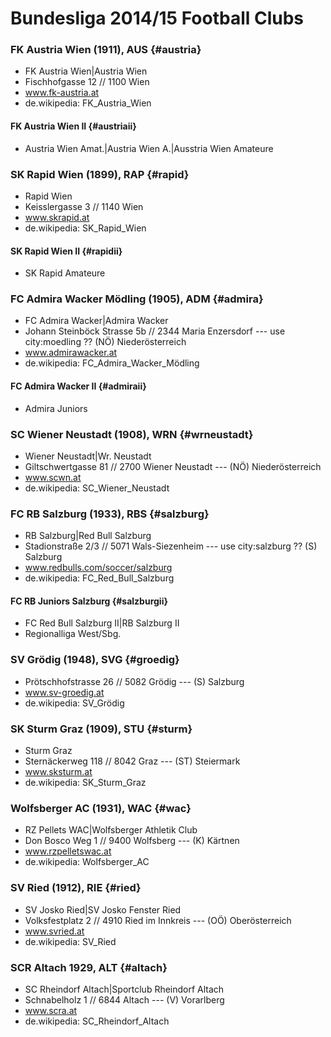 
<!--

#######################
# Bundesliga 2014/15
#
# - 10 Teams

try a new alternative format using markdown
 - two flavors? - list and table (table practical, possible ??)

  format:
- ignore headings w/ level one and two
  are used for comments (to structure list)

-  sub team - use h+1 e.g. h4
-  first line is for alternative names

 use (three)  ---   for (visible) end of lines comments (get printed in document)

 -->



# Bundesliga 2014/15 Football Clubs


<!--
  use note: w/o comment ??
  
 note: use three letter codes from bundesliga.at
 -->



### FK Austria Wien  (1911),  AUS   {#austria}

- FK Austria Wien|Austria Wien
- Fischhofgasse 12 // 1100 Wien
- www.fk-austria.at
- de.wikipedia: FK_Austria_Wien

#### FK Austria Wien II     {#austriaii}

- Austria Wien Amat.|Austria Wien A.|Ausstria Wien Amateure


### SK Rapid Wien (1899), RAP    {#rapid}

- Rapid Wien
- Keisslergasse 3 // 1140 Wien
- www.skrapid.at
- de.wikipedia: SK_Rapid_Wien

#### SK Rapid Wien II  {#rapidii}

- SK Rapid Amateure


### FC Admira Wacker Mödling (1905), ADM   {#admira}

- FC Admira Wacker|Admira Wacker
- Johann Steinböck Strasse 5b // 2344 Maria Enzersdorf       --- use city:moedling ??  (NÖ) Niederösterreich
- www.admirawacker.at
- de.wikipedia: FC_Admira_Wacker_Mödling

####  FC Admira Wacker II  {#admiraii}

- Admira Juniors


### SC Wiener Neustadt  (1908), WRN  {#wrneustadt}

- Wiener Neustadt|Wr. Neustadt
- Giltschwertgasse 81 // 2700 Wiener Neustadt     --- (NÖ) Niederösterreich
- www.scwn.at
- de.wikipedia: SC_Wiener_Neustadt


### FC RB Salzburg  (1933), RBS   {#salzburg}

- RB Salzburg|Red Bull Salzburg
- Stadionstraße 2/3 // 5071 Wals-Siezenheim     ---  use city:salzburg  ??   (S) Salzburg
- www.redbulls.com/soccer/salzburg
- de.wikipedia: FC_Red_Bull_Salzburg

#### FC RB Juniors Salzburg  {#salzburgii}

- FC Red Bull Salzburg II|RB Salzburg II
- Regionalliga West/Sbg.



### SV Grödig (1948), SVG   {#groedig}

- Prötschhofstrasse 26 // 5082 Grödig      --- (S) Salzburg
- www.sv-groedig.at
- de.wikipedia: SV_Grödig


### SK Sturm Graz (1909), STU   {#sturm}

- Sturm Graz
- Sternäckerweg 118 // 8042 Graz         --- (ST) Steiermark
- www.sksturm.at
- de.wikipedia: SK_Sturm_Graz


### Wolfsberger AC (1931), WAC  {#wac}

- RZ Pellets WAC|Wolfsberger Athletik Club
- Don Bosco Weg 1 // 9400 Wolfsberg        --- (K) Kärtnen
- www.rzpelletswac.at
- de.wikipedia: Wolfsberger_AC


### SV Ried  (1912), RIE  {#ried}

- SV Josko Ried|SV Josko Fenster Ried
- Volksfestplatz 2 // 4910 Ried im Innkreis   --- (OÖ) Oberösterreich
- www.svried.at
- de.wikipedia: SV_Ried


### SCR Altach 1929, ALT  {#altach}

- SC Rheindorf Altach|Sportclub Rheindorf Altach
- Schnabelholz 1 // 6844 Altach       --- (V) Vorarlberg
- www.scra.at
- de.wikipedia: SC_Rheindorf_Altach  


<!--
 # note:
 #  2014/15
 #   ++   SCR Altach
 #   --   FC Wacker Innsbruck
 #  2013/14
 #   ++   SV Grödig
 #   --   SV Mattersburg
-->
